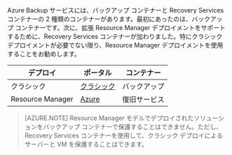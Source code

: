 Azure Backup サービスには、バックアップ コンテナーと Recovery Services コンテナーの 2 種類のコンテナーがあります。最初にあったのは、バックアップ コンテナーです。次に、拡張 Resource Manager デプロイメントをサポートするために、Recovery Services コンテナーが加わりました。特にクラシック デプロイメントが必要でない限り、Resource Manager デプロイメントを使用することをお勧めします。

| **デプロイ** | **ポータル** | **コンテナー** |
|-----------|------|-----|
|クラシック|[クラシック](https://manage.windowsazure.com)|バックアップ|
|Resource Manager|[Azure](https://portal.azure.com)|復旧サービス|

> [AZURE.NOTE] Resource Manager モデルでデプロイされたソリューションをバックアップ コンテナーで保護することはできません。ただし、Recovery Services コンテナーを使用して、クラシック デプロイによるサーバーと VM を保護することはできます。

<!---HONumber=AcomDC_0921_2016-->
